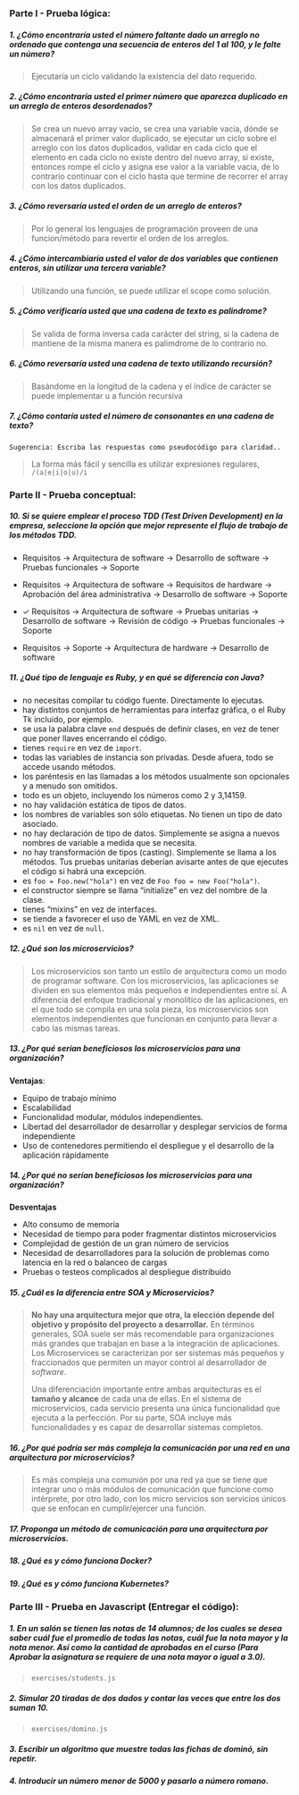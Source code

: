 ### Parte I - Prueba lógica: 

##### 1. ¿Cómo encontraría usted el número faltante dado un arreglo no ordenado que contenga una secuencia de enteros del 1 al 100, y le falte un número?

> Ejecutaría un ciclo validando la existencia del dato requerido.

##### 2. ¿Cómo encontraría usted el primer número que aparezca duplicado en un arreglo de enteros desordenados?

> Se crea un nuevo array vacío, se crea una variable vacia, dónde se almacenará el primer valor duplicado, se ejecutar un ciclo sobre el arreglo con los datos duplicados, validar en cada ciclo que el elemento en cada ciclo no existe dentro del nuevo array, si existe, entonces rompe el ciclo y asigna ese valor a la variable vacia, de lo contrario continuar con el ciclo hasta que termine de recorrer el array con los datos duplicados.

##### 3. ¿Cómo reversaría usted el orden de un arreglo de enteros?

> Por lo general los lenguajes de programación proveen de una funcion/método para revertir el orden de los arreglos.

##### 4. ¿Cómo intercambiaría usted el valor de dos variables que contienen enteros, sin utilizar una tercera variable?

> Utilizando una función, se puede utilizar el scope como solución.

##### 5. ¿Cómo verificaría usted que una cadena de texto es palindrome?

> Se valida de forma inversa cada carácter del string, si la cadena de mantiene de la misma manera es palimdrome de lo contrario no.

##### 6. ¿Cómo reversaría usted una cadena de texto utilizando recursión?

> Basándome en la longitud de la cadena y el índice de carácter se puede implementar u a función recursiva

##### 7. ¿Cómo contaría usted el número de consonantes en una cadena de texto?
    Sugerencia: Escriba las respuestas como pseudocódigo para claridad..

> La forma más fácil y sencilla es utilizar expresiones regulares, `/(a|e|i|o|u)/i`

### Parte II - Prueba conceptual:

##### 10. Si se quiere emplear el proceso TDD (Test Driven Development) en la empresa, seleccione la opción que mejor represente el flujo de trabajo de los métodos TDD.
 - Requisitos → Arquitectura de software → Desarrollo de software → Pruebas funcionales → Soporte

 - Requisitos → Arquitectura de software → Requisitos de hardware → Aprobación del área administrativa → Desarrollo de software → Soporte

 - ✓ Requisitos → Arquitectura de software → Pruebas unitarias → Desarrollo de software → Revisión de código → Pruebas funcionales → Soporte

 - Requisitos → Soporte → Arquitectura de hardware → Desarrollo de software

##### 11. ¿Qué tipo de lenguaje es Ruby, y en qué se diferencia con Java?
 -   no necesitas compilar tu código fuente. Directamente lo ejecutas.
 -   hay distintos conjuntos de herramientas para interfaz gráfica, o el Ruby Tk incluido, por ejemplo.
 -   se usa la palabra clave  `end`  después de definir clases, en vez de tener que poner llaves encerrando el código.
 -   tienes  `require`  en vez de  `import`.
 -   todas las variables de instancia son privadas. Desde afuera, todo se accede usando métodos.
 -   los paréntesis en las llamadas a los métodos usualmente son opcionales y a menudo son omitidos.
 -   todo es un objeto, incluyendo los números como 2 y 3,14159.
 -   no hay validación estática de tipos de datos.
 -   los nombres de variables son sólo etiquetas. No tienen un tipo de dato asociado.
 -   no hay declaración de tipo de datos. Simplemente se asigna a nuevos nombres de variable a medida que se necesita.
 -   no hay transformación de tipos (casting). Simplemente se llama a los métodos. Tus pruebas unitarias deberían avisarte antes de que ejecutes el código si habrá una excepción.
 -   es  `foo = Foo.new("hola")`  en vez de  `Foo foo = new Foo("hola")`.
 -   el constructor siempre se llama “initialize” en vez del nombre de la clase.
 -   tienes “mixins” en vez de interfaces.
 -   se tiende a favorecer el uso de YAML en vez de XML.
 -   es  `nil`  en vez de  `null`.

##### 12. ¿Qué son los microservicios?

 > Los microservicios son tanto un estilo de arquitectura como un modo de programar software. Con los microservicios, las aplicaciones se dividen en sus elementos más pequeños e independientes entre sí. A diferencia del enfoque tradicional y monolítico de las aplicaciones, en el que todo se compila en una sola pieza, los microservicios son elementos independientes que funcionan en conjunto para llevar a cabo las mismas tareas.

##### 13. ¿Por qué serían beneficiosos los microservicios para una organización?

**Ventajas**:
-   Equipo de trabajo mínimo
-   Escalabilidad
-   Funcionalidad modular, módulos independientes.
-   Libertad del desarrollador de desarrollar y desplegar servicios de forma independiente
-   Uso de contenedores permitiendo el despliegue y el desarrollo de la aplicación rápidamente

##### 14. ¿Por qué no serían beneficiosos los microservicios para una organización?

**Desventajas**
-   Alto consumo de memoria
-   Necesidad de tiempo para poder fragmentar distintos microservicios
-   Complejidad de gestión de un gran número de servicios
-   Necesidad de desarrolladores para la solución de problemas como latencia en la red o balanceo de cargas
-   Pruebas o testeos complicados al despliegue distribuido

##### 15. ¿Cuál es la diferencia entre SOA y Microservicios?
> **No hay una arquitectura mejor que otra, la elección depende del objetivo y propósito del proyecto a desarrollar.**  En términos generales, SOA suele ser más recomendable para organizaciones más grandes que trabajan en base a la integración de aplicaciones. Los Microservices se caracterizan por ser sistemas más pequeños y fraccionados que permiten un mayor control al desarrollador de  _software_.
> 
> Una diferenciación importante entre ambas arquitecturas es el  **tamaño y alcance**  de cada una de ellas. En el sistema de microservicios, cada servicio presenta una única funcionalidad que ejecuta a la perfección. Por su parte, SOA incluye más funcionalidades y es capaz de desarrollar sistemas completos.

##### 16. ¿Por qué podría ser más compleja la comunicación por una red en una arquitectura por microservicios?

> Es más compleja una comunión por una red ya que se tiene que integrar uno o más módulos de comunicación que funcione como intérprete, por otro lado, con los micro servicios son servicios únicos que se enfocan en cumplir/ejercer una función.

##### 17. Proponga un método de comunicación para una arquitectura por microservicios.

##### 18. ¿Qué es y cómo funciona Docker?

##### 19. ¿Qué es y cómo funciona Kubernetes?

### Parte III - Prueba en Javascript (Entregar el código): 

##### 1. En un salón se tienen las notas de 14 alumnos; de los cuales se desea saber cuál fue el promedio de todas las notas, cuál fue la nota mayor y la nota menor. Así como la cantidad de aprobados en el curso (Para Aprobar la asignatura se requiere de una nota mayor o igual a 3.0). 
> `exercises/students.js`

##### 2. Simular 20 tiradas de dos dados y contar las veces que entre los dos suman 10.
> `exercises/domino.js`

##### 3. Escribir un algoritmo que muestre todas las fichas de dominó, sin repetir. 

##### 4. Introducir un número menor de 5000 y pasarlo a número romano. 

